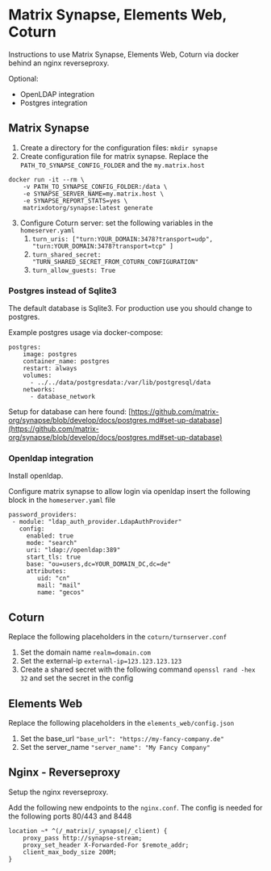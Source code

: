 # Matrix Synapse, Elements Web, Coturn

Instructions to use Matrix Synapse, Elements Web, Coturn via docker behind an nginx reverseproxy.

Optional:

- OpenLDAP integration
- Postgres integration

## Matrix Synapse

1. Create a directory for the configuration files: `mkdir synapse`
2. Create configuration file for matrix synapse. Replace the `PATH_TO_SYNAPSE_CONFIG_FOLDER` and the `my.matrix.host`

```
docker run -it --rm \
    -v PATH_TO_SYNAPSE_CONFIG_FOLDER:/data \
    -e SYNAPSE_SERVER_NAME=my.matrix.host \
    -e SYNAPSE_REPORT_STATS=yes \
    matrixdotorg/synapse:latest generate
```

3. Configure Coturn server: set the following variables in the `homeserver.yaml`
   1. `turn_uris: ["turn:YOUR_DOMAIN:3478?transport=udp", "turn:YOUR_DOMAIN:3478?transport=tcp" ]`
   2. `turn_shared_secret: "TURN_SHARED_SECRET_FROM_COTURN_CONFIGURATION"`
   3. `turn_allow_guests: True`

### Postgres instead of Sqlite3

The default database is Sqlite3. For production use you should change to postgres. 

Example postgres usage via docker-compose:
```
postgres:
    image: postgres
    container_name: postgres
    restart: always
    volumes:
      - ../../data/postgresdata:/var/lib/postgresql/data
    networks: 
      - database_network
```

Setup for database can here found: [https://github.com/matrix-org/synapse/blob/develop/docs/postgres.md#set-up-database](https://github.com/matrix-org/synapse/blob/develop/docs/postgres.md#set-up-database)

### Openldap integration

Install openldap.

Configure matrix synapse to allow login via openldap insert the following block in the `homeserver.yaml` file

```
password_providers:
 - module: "ldap_auth_provider.LdapAuthProvider"
   config:
     enabled: true
     mode: "search"
     uri: "ldap://openldap:389"
     start_tls: true
     base: "ou=users,dc=YOUR_DOMAIN_DC,dc=de"
     attributes:
        uid: "cn"
        mail: "mail"
        name: "gecos"
```

## Coturn

Replace the following placeholders in the `coturn/turnserver.conf`

1. Set the domain name `realm=domain.com`
2. Set the external-ip `external-ip=123.123.123.123`
3. Create a shared secret with the following command `openssl rand -hex 32` and set the secret in the config

## Elements Web

Replace the following placeholders in the  `elements_web/config.json`

1. Set the base_url `"base_url": "https://my-fancy-company.de"`
2. Set the server_name `"server_name": "My Fancy Company"`

## Nginx - Reverseproxy

Setup the nginx reverseproxy.

Add the following new endpoints to the `nginx.conf`. The config is needed for the following ports 80/443 and 8448

```
location ~* ^(/_matrix|/_synapse|/_client) {
    proxy_pass http://synapse-stream;
    proxy_set_header X-Forwarded-For $remote_addr;
    client_max_body_size 200M;
}
```
